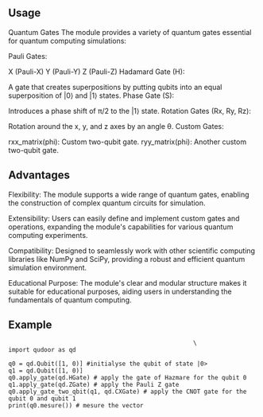 
##  Usage
Quantum Gates
The module provides a variety of quantum gates essential for quantum computing simulations:

Pauli Gates:

X (Pauli-X)
Y (Pauli-Y)
Z (Pauli-Z)
Hadamard Gate (H):

A gate that creates superpositions by putting qubits into an equal superposition of |0⟩ and |1⟩ states.
Phase Gate (S):

Introduces a phase shift of π/2 to the |1⟩ state.
Rotation Gates (Rx, Ry, Rz):

Rotation around the x, y, and z axes by an angle θ.
Custom Gates:

rxx_matrix(phi): Custom two-qubit gate.
ryy_matrix(phi): Another custom two-qubit gate.

##  Advantages
Flexibility: The module supports a wide range of quantum gates, enabling the construction of complex quantum circuits for simulation.

Extensibility: Users can easily define and implement custom gates and operations, expanding the module's capabilities for various quantum computing experiments.

Compatibility: Designed to seamlessly work with other scientific computing libraries like NumPy and SciPy, providing a robust and efficient quantum simulation environment.

Educational Purpose: The module's clear and modular structure makes it suitable for educational purposes, aiding users in understanding the fundamentals of quantum computing.

## Example
                                                        \
    import qudoor as qd

    q0 = qd.Qubit([1, 0)] #initialyse the qubit of state |0>
    q1 = qd.Qubit([1, 0)]
    q0.apply_gate(qd.HGate) # apply the gate of Hazmare for the qubit 0
    q1.apply_gate(qd.ZGate) # apply the Pauli Z gate
    q0.apply_gate_two_qbit(q1, qd.CXGate) # apply the CNOT gate for the qubit 0 and qubit 1
    print(q0.mesure()) # mesure the vector
